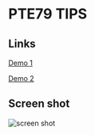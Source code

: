 # PTE79 TIPS

## Links

[Demo 1](https://pte.netlify.app)

[Demo 2](http://pte.surge.sh/)

## Screen shot

![screen shot](https://github.com/nguyenletan/PTE/blob/development/public/screen-shot.png)
